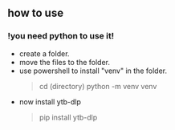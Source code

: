 ## how to use

### !you need python to use it!

- create a folder.
- move the files to the folder.
- use powershell to install "venv" in the folder.
  > cd (directory)
  > python -m venv venv
- now install ytb-dlp
  > pip install ytb-dlp
